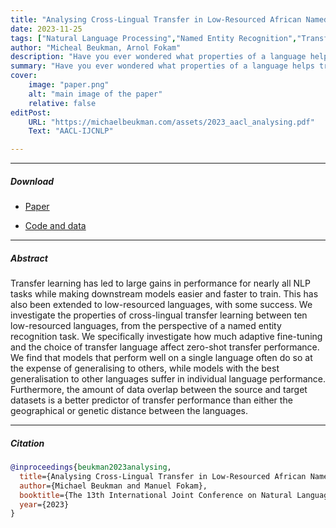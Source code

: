 ```yaml
---
title: "Analysing Cross-Lingual Transfer in Low-Resourced African Named Entity Recognition" 
date: 2023-11-25
tags: ["Natural Language Processing","Named Entity Recognition","Transfer Learning", "Low-resourced Languages"]
author: "Micheal Beukman, Arnol Fokam"
description: "Have you ever wondered what properties of a language helps transfer learning in a low-resourced settings? TLDR; english tokens overlap" 
summary: "Have you ever wondered what properties of a language helps transfer learning in a low-resourced settings? TLDR; english tokens overlap." 
cover:
    image: "paper.png"
    alt: "main image of the paper"
    relative: false
editPost:
    URL: "https://michaelbeukman.com/assets/2023_aacl_analysing.pdf"
    Text: "AACL-IJCNLP"

---
```


---

##### Download

+ [Paper](https://michaelbeukman.com/assets/2023_aacl_analysing.pdf)
<!-- + [Online appendix](appendix1.pdf) -->
+ [Code and data](https://github.com/Michael-Beukman/NerTransfer)

---

##### Abstract

Transfer learning has led to large gains in performance for nearly all NLP tasks while making downstream models easier and faster to train. This has also been extended to 
low-resourced languages, with some success. We investigate the properties of cross-lingual transfer learning between ten low-resourced languages, from the perspective of a 
named entity recognition task. We specifically investigate how much adaptive fine-tuning and the choice of transfer language affect zero-shot transfer performance. We find 
that models that perform well on a single language often do so at the expense of generalising to others, while models with the best generalisation to other languages 
suffer in individual language performance. Furthermore, the amount of data overlap between the source and target datasets is a better predictor of transfer performance 
than either the geographical or genetic distance between the languages.

<!-- ---

##### Figure X: Figure caption

![](paper1.png) -->

---

##### Citation

```BibTeX
@inproceedings{beukman2023analysing,
  title={Analysing Cross-Lingual Transfer in Low-Resourced African Named Entity Recognition},
  author={Michael Beukman and Manuel Fokam},
  booktitle={The 13th International Joint Conference on Natural Language Processing and the 3rd Conference of the Asia-Pacific Chapter of the Association for Computational Linguistics (AACL-IJCNLP)},
  year={2023}
}
```

<!-- ---

##### Related material

+ [Presentation slides](presentation1.pdf)
+ [Dissertation title](https://escholarship.org/uc/item/7jr3m96r) – PhD dissertation on which this paper is based.
+ [Column title](https://cep.lse.ac.uk/pubs/download/cp365.pdf) – Nontechnical column describing the paper. -->

